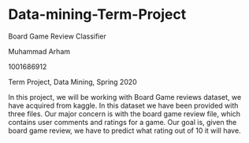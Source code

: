 # Data-mining-Term-Project

Board Game Review Classifier

Muhammad Arham

1001686912

Term Project, Data Mining, Spring 2020

In this project, we will be working with Board Game reviews dataset, we have acquired from kaggle. In this dataset we have been provided with three files. Our major concern is with the board game review file, which contains user comments and ratings for a game. Our goal is, given the board game review, we have to predict what rating out of 10 it will have.
